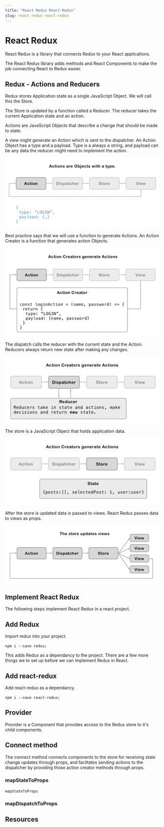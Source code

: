 ```yaml
---
title: "React Redux React-Redux"
slug: react-redux-react-redux
---
```


# React Redux

React Redux is a library that connects Redux to your React 
applications. 

The React Redux library adds methods and React Components to 
make the job connecting React to Redux easier. 

## Redux - Actions and Reducers

Redux stores Application state as a single JavaScript Object. We will 
call this the Store. 

The Store is updated by a function called a Reducer. The reducer 
takes the current Application state and an action.

Actions are JavaScript Objects that describe a change that should be 
made to state. 

A view might generate an Action which is sent to the dispatcher.
An Action Object has a type and a payload. Type is a always a 
string, and payload can be any data the reducer might need to 
implement the action. 

![04-Actions-Object](./assets/04-Actions-Object.png)

Best practice says that we will use a function to generate Actions. 
An Action Creator is a function that generates action Objects. 

![05-Action-Creators](./assets/05-Action-Creators.png)

The dispatch calls the reducer with the current state and the Action. 
Reducers always return new state after making any changes. 

![06-Dispatcher-Reducer](./assets/06-Dispatcher-Reducer.png)

The store is a JavaScript Object that holds application data. 

![07-Store](./assets/07-Store.png)

After the store is updated data is passed to views. React Redux 
passes data to views as props. 

![08-views](./assets/08-views.png)

## Implement React Redux

The following steps implement React Redux in a react project. 

## Add Redux

Import redux into your project. 

`npm i --save redux;`

This adds Redux as a dependancy to the project. There are a few more things we 
to set up before we can implement Redux in React. 

## Add react-redux 

Add react-redux as a dependancy. 

`npm i --save react-redux;`

## Provider

Provider is a Component that provides access to the Redux store to 
it's child components. 

## Connect method 

The connect method connects components to the store for receiving 
state change updates through props, and faciltates sending actions 
to the dispatcher by providing those action creator methods 
through props. 

### mapStateToProps

`mapStateToProps` 

### mapDispatchToProps



## Resources

